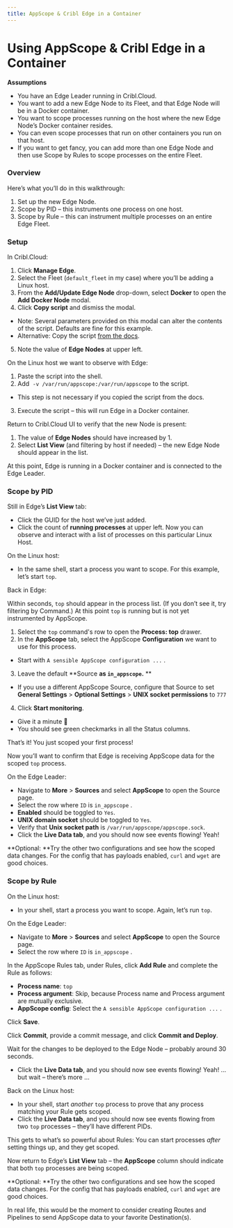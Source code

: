 ```yaml
---
title: AppScope & Cribl Edge in a Container
---
```


# Using AppScope & Cribl Edge in a Container

**Assumptions**

- You have an Edge Leader running in Cribl.Cloud.
- You want to add a new Edge Node to its Fleet, and that Edge Node will be in a Docker container.
- You want to scope processes running on the host where the new Edge Node’s Docker container resides. 
- You can even scope processes that run on other containers you run on that host.
- If you want to get fancy, you can add more than one Edge Node and then use Scope by Rules to scope processes on the entire Fleet.

### Overview

Here’s what you’ll do in this walkthrough:

1. Set up the new Edge Node.
2. Scope by PID – this instruments one process on one host.
3. Scope by Rule – this can instrument multiple processes on an entire Edge Fleet.

### Setup

In Cribl.Cloud:

1. Click **Manage Edge**.
2. Select the Fleet (`default_fleet` in my case) where you’ll be adding a Linux host.
3. From the **Add/Update Edge Node** drop-down, select **Docker** to open the **Add Docker Node** modal.
4. Click **Copy script** and dismiss the modal.
- Note: Several parameters provided on this modal can alter the contents of the script. Defaults are fine for this example.
- Alternative: Copy the script [from the docs](https://docs.cribl.io/edge/deploy-running-docker).
5. Note the value of **Edge Nodes** at upper left.

On the Linux host we want to observe with Edge:

1. Paste the script into the shell.
2. Add  `-v /var/run/appscope:/var/run/appscope` to the script.
- This step is not necessary if you copied the script from the docs.
3. Execute the script – this will run Edge in a Docker container.   

Return to Cribl.Cloud UI to verify that the new Node is present:

1.  The value of **Edge Nodes** should have increased by 1.
2. Select **List View** (and filtering by host if needed) – the new Edge Node should appear in the list.  

At this point, Edge is running in a Docker container and is connected to the Edge Leader.  

### Scope by PID

Still in Edge’s **List View** tab:

- Click the GUID for the host we’ve just added.
- Click the count of **running processes** at upper left. Now you can observe and interact with a list of processes on this particular Linux Host.

On the Linux host: 

- In the same shell, start a process you want to scope.  For this example, let’s start `top`.  

Back in Edge: 

Within seconds, `top` should appear in the process list. (If you don’t see it, try filtering by Command.) At this point `top` is running but is not yet instrumented by AppScope.

1. Select the `top` command's row to open the **Process: top** drawer.
2. In the **AppScope** tab, select the AppScope **Configuration** we want to use for this process. 
- Start with `A sensible AppScope configuration ...` .  
3. Leave the default **Source **as `in_appscope`.** **
- If you use a different AppScope Source, configure that Source to set **General Settings** > **Optional Settings** > **UNIX socket permissions** to `777`
4. Click **Start monitoring**.  
- Give it a minute 🙂 
- You should see green checkmarks in all the Status columns.

That’s it!  You just scoped your first process!

Now you’ll want to confirm that Edge is receiving AppScope data for the scoped `top` process.

On the Edge Leader:

- Navigate to **More** > **Sources** and select **AppScope** to open the Source page. 
- Select the row where `ID` is `in_appscope` .
- **Enabled** should be toggled to `Yes`.
- **UNIX domain socket** should be toggled to `Yes`.
- Verify that **Unix socket path** is `/var/run/appscope/appscope.sock`.
- Click the **Live Data tab**, and you should now see events flowing!  Yeah!

**Optional: **Try the other two configurations and see how the scoped data changes. For the config that has payloads enabled, `curl` and `wget` are good choices.

### Scope by Rule

On the Linux host: 

- In your shell, start a process you want to scope.  Again, let’s  run `top`.  

On the Edge Leader:

- Navigate to **More** > **Sources** and select **AppScope** to open the Source page. 
- Select the row where `ID` is `in_appscope` .

In the AppScope Rules tab, under Rules, click **Add Rule** and complete the Rule as follows:

- **Process name**: `top`
- **Process argument**: Skip, because Process name and Process argument are mutually exclusive.
- **AppScope config**: Select the  `A sensible AppScope configuration ...` .  

Click **Save**.

Click **Commit**, provide a commit message, and click **Commit and Deploy**.

Wait for the changes to be deployed to the Edge Node – probably around 30 seconds. 

- Click the **Live Data tab**, and you should now see events flowing!  Yeah! … but wait – there’s more …

Back on the Linux host:

- In your shell, start *another* `top` process to prove that any process matching your Rule gets scoped.
- Click the **Live Data tab**, and you should now see events flowing from two `top` processes – they’ll have different PIDs.

This gets to what’s so powerful about Rules: You can start processes *after* setting things up, and they get scoped.

Now return to Edge’s **List View** tab – the **AppScope** column should indicate that both `top` processes are being scoped.

**Optional: **Try the other two configurations and see how the scoped data changes. For the config that has payloads enabled, `curl` and `wget` are good choices.

In real life, this would be the moment to consider creating Routes and Pipelines to send AppScope data to your favorite Destination(s).
